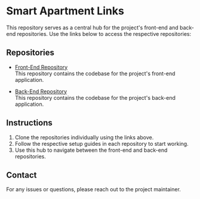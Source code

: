 # Smart Apartment Links

This repository serves as a central hub for the project's front-end and back-end repositories. Use the links below to access the respective repositories:

## Repositories

- [Front-End Repository](https://github.com/ankahngg/smart-apartment-fe)  
  This repository contains the codebase for the project's front-end application.

- [Back-End Repository](https://github.com/gnuhhung317/SmartApartmentBE-IT3180)  
  This repository contains the codebase for the project's back-end application.

## Instructions

1. Clone the repositories individually using the links above.
2. Follow the respective setup guides in each repository to start working.
3. Use this hub to navigate between the front-end and back-end repositories.

## Contact

For any issues or questions, please reach out to the project maintainer.
